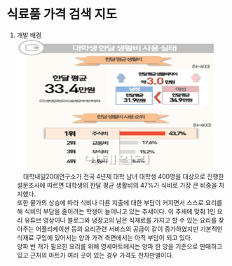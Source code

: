식료품 가격 검색 지도
=====================

1. 개발 배경
<img src="/path/to/image01.png" width="450px" height="300px" alt="RubberDuck"></img><br/>
 　대학내일20대연구소가 전국 4년제 대학 남녀 대학생 400명을 대상으로 진행한 설문조사에 따르면 대학생의 한달 평균 생활비의 47%가 식비로 가장 큰 비중을 차지했다. <br/> 또한 물가의 상승에 따라 식비나 다른 지출에 대한 부담이 커지면서 스스로 요리를 해 식비의 부담을 줄이려는 학생이 늘어나고 있는 추세이다. 이 추세에 맞춰 1인 요리 유튜브 영상이나 블로그와 냉장고의 남은 식재료를 가지고 할 수 있는 요리를 찾아주는 어플리케이션 등의 요리관련 서비스의 공급이 같이 증가하였지만 기본적인 식재료 구입에 있어서는 양과 가격 측면에서는 아직 부담이 되고 있다. <br/> 양파 반 개가 필요한 요리를 위해 영세마트에서는 양파 한 망을 기준으로 판매하고 있고 근처의 마트가 여러 곳이 있는 경우 가격도 천차만별이다.